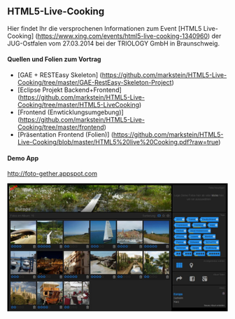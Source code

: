 ## HTML5-Live-Cooking

Hier findet Ihr die versprochenen Informationen zum Event [HTML5 Live-Cooking] (https://www.xing.com/events/html5-live-cooking-1340960) der JUG-Ostfalen vom 27.03.2014 bei der TRIOLOGY GmbH in Braunschweig.

#### Quellen und Folien zum Vortrag

* [GAE + RESTEasy Skeleton] (https://github.com/markstein/HTML5-Live-Cooking/tree/master/GAE-RestEasy-Skeleton-Project)
* [Eclipse Projekt Backend+Frontend] (https://github.com/markstein/HTML5-Live-Cooking/tree/master/HTML5-LiveCooking)
* [Frontend (Enwticklungsumgebung)] (https://github.com/markstein/HTML5-Live-Cooking/tree/master/frontend)
* [Präsentation Frontend (Folien)] (https://github.com/markstein/HTML5-Live-Cooking/blob/master/HTML5%20live%20Cooking.pdf?raw=true)

#### Demo App
http://foto-gether.appspot.com


![Screenshot](https://raw.githubusercontent.com/markstein/HTML5-Live-Cooking/master/foto-gether-screen.jpg)
